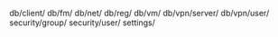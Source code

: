 db/client/
db/fm/
db/net/
db/reg/
db/vm/
db/vpn/server/
db/vpn/user/
security/group/
security/user/
settings/